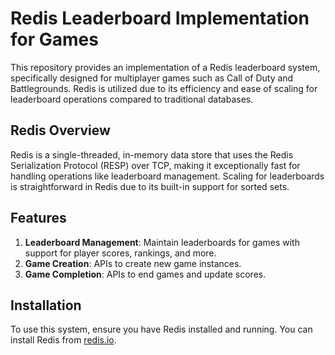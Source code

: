 # Redis Leaderboard Implementation for Games

This repository provides an implementation of a Redis leaderboard system, specifically designed for multiplayer games such as Call of Duty and Battlegrounds. Redis is utilized due to its efficiency and ease of scaling for leaderboard operations compared to traditional databases.

## Redis Overview

Redis is a single-threaded, in-memory data store that uses the Redis Serialization Protocol (RESP) over TCP, making it exceptionally fast for handling operations like leaderboard management. Scaling for leaderboards is straightforward in Redis due to its built-in support for sorted sets.

## Features

1. **Leaderboard Management**: Maintain leaderboards for games with support for player scores, rankings, and more.
2. **Game Creation**: APIs to create new game instances.
3. **Game Completion**: APIs to end games and update scores.

## Installation

To use this system, ensure you have Redis installed and running. You can install Redis from [redis.io](https://redis.io/download).

